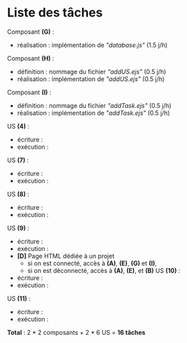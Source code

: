 # Liste des tâches

Composant __(G)__ :
  * réalisation : implémentation de _"database.js"_ (1.5 j/h)

Composant __(H)__ :
  * définition : nommage du fichier _"addUS.ejs"_ (0.5 j/h)
  * réalisation : implémentation de _"addUS.ejs"_ (0.5 j/h)

Composant __(I)__ :
  * définition : nommage du fichier _"addTask.ejs"_ (0.5 j/h)
  * réalisation : implémentation de _"addTask.ejs"_ (0.5 j/h)


US __(4)__ :
  * écriture :
  * exécution :

US __(7)__ :
  * écriture :
  * exécution :

US __(8)__ :
  * écriture :
  * exécution :

US __(9)__ :
  * écriture :
  * exécution :
  * __[D]__ Page HTML dédiée à un projet
      * si on est connecté, accès à __(A)__, __(E)__, __(G)__ et __(I)__,
      * si on est déconnecté, accès à __(A)__, __(E)__, et __(B)__
US __(10)__ :
  * écriture :
  * exécution :

US __(11)__ :
  * écriture :
  * exécution :

__Total__ : 2 \* 2 composants + 2 \* 6 US = __16 tâches__
